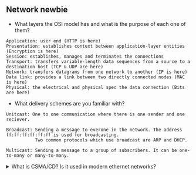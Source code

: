 ## Network newbie

* What layers the OSI model has and what is the purpose of each one of them?

```
Application: user end (HTTP is here)
Presentation: establishes context between application-layer entities (Encryption is here)
Session: establishes, manages and terminates the connections
Transport: transfers variable-length data sequences from a source to a destination host (TCP & UDP are here)
Network: transfers datagrams from one network to another (IP is here)
Data link: provides a link between two directly connected nodes (MAC is here)
Physical: the electrical and physical spec the data connection (Bits are here)
```

* What delivery schemes are you familiar with?

```
Unitcast: One to one communication where there is one sender and one reciever.

Broadcast: Sending a message to everone in the network. The address ff:ff:ff:ff:ff:ff is used for broadcasting.
           Two common protocols which use broadcast are ARP and DHCP.

Multicast: Sending a message to a group of subscribers. It can be one-to-many or many-to-many.
```

<details>
<summary>What is CSMA/CD? Is it used in modern ethernet networks?</summary>
```
CSMA/CD stands for Carrier Sense Multiple Access / Collision Detection.

Its primarly focus it to manage access to shared medium/bus where only one host can transmit
at a given point of time.

CSMA/CD algorithm:

    1. Before sending a frame, it checks whether another host already transmitting a frame.
    2. If no one transmitting, it starts transmitting the frame.
    3. If two hosts transmitted at the same time, we have a collision.
    4. Both hosts stop sending the frame and they send to everyone a 'jam signal' notifying everyone that a collision occured
    5. They are waiting for a random time before sending again
    6. Once each host waited for a raondom time, they try to send the frame again and so the process repeats.

Note: It is used in shared medium only so it is not very common to find it in used
in modern technology as today networks are using dedicated hardware and media.
```
</details>

* Describe the following network devices and the difference between them: router, switch and hub

* What is NAT?

* What is the difference between TCP and UDP?

* DNS is using TCP or UDP?

* What is ARP? 

* What is DHCP? How it works?

* What is SSL tunneling? How it works?

* What is a socket?

* What is IPv6? Why should we consider using it if we have IPv4?

* What is MTU?

* What is ICMP?

* What is SDN?
